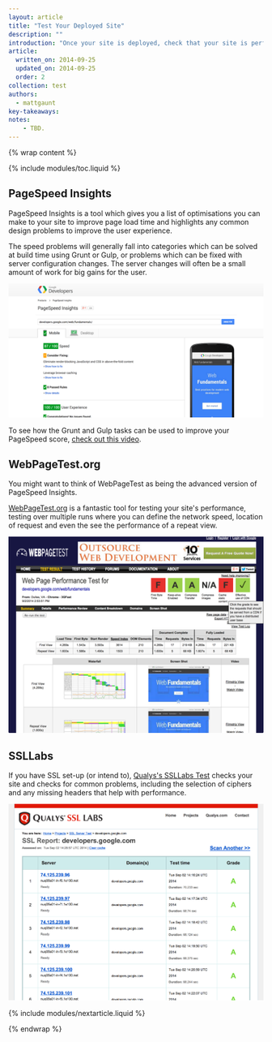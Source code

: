```yaml
---
layout: article
title: "Test Your Deployed Site"
description: ""
introduction: "Once your site is deployed, check that your site is performing and acting as you'd expect. Running your site through these online tools gives you an overview of where your site can be improved as well as an indication as to what your users are experiencing when landing on your page."
article:
  written_on: 2014-09-25
  updated_on: 2014-09-25
  order: 2
collection: test
authors:
  - mattgaunt
key-takeaways:
notes:
    - TBD.
---
```

{% wrap content %}

{% include modules/toc.liquid %}

## PageSpeed Insights

PageSpeed Insights is a tool which gives you a list of optimisations you can
make to your site to improve page load time and highlights any common design
problems to improve the user experience.

The speed problems will generally fall into categories which can be solved at
build time using Grunt or Gulp, or problems which can be fixed with server
configuration changes. The server changes will often be a small amount of work
for big gains for the user.

<img src="imgs/pagespeed-insights.png" alt="PageSpeed Insights Example" />

To see how the Grunt and Gulp tasks can be used to improve your PageSpeed score,
[check out this video](https://www.youtube.com/watch?v=pNKnhBIVj4w).

## WebPageTest.org

You might want to think of WebPageTest as being the advanced version of
PageSpeed Insights.

[WebPageTest.org](http://webpagetest.org) is a fantastic tool for testing your
site's performance, testing over multiple runs where you can define the network
speed, location of request and even the see the performance of a repeat view.

<img src="imgs/webpagetest.png" alt="Web PageTest Example" />

## SSLLabs

If you have SSL set-up (or intend to), [Qualys's SSLLabs
Test](https://www.ssllabs.com/ssltest/) checks your site and checks for common
problems, including the selection of ciphers and any missing headers that help
with performance.

<img src="imgs/qualsys-ssllabs.png" alt="Qualys SSLLabs Example" />

{% include modules/nextarticle.liquid %}

{% endwrap %}
